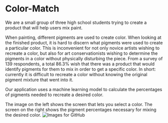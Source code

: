 # Color-Match

We are a small group of three high school students trying to create a product that will help users mix paint.

When painting, different pigments are used to create color. When looking at the finished product, it is hard to discern what pigments were used to create a particular color. This is inconvenient for not only novice artists wishing to recreate a color, but also for art conservationists wishing to determine the pigments in a color without physically disturbing the piece. From a survey of 139 respondents, a total 86.3% wish that there was a product that would identify pigments for them to mix in order to get a specific color. In short: currently it is difficult to recreate a color without knowing the original pigment mixture that went into it. 

Our application uses a machine learning model to calculate the percentages of pigments needed to recreate a desired color. 

The image on the left shows the screen that lets you select a color. The screen on the right shows the pigment percentages necessary for mixing the desired color. 
![Images for GitHub](https://user-images.githubusercontent.com/33966592/103377542-b025d880-4aad-11eb-8dd4-68b591da7cdc.jpg)
